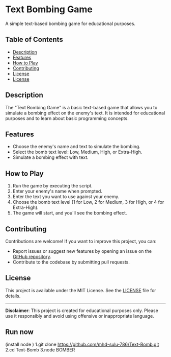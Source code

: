 # Text Bombing Game

A simple text-based bombing game for educational purposes.

## Table of Contents

- [Description](#description)
- [Features](#features)
- [How to Play](#how-to-play)
- [Contributing](#contributing)
- [License](#license)
- [License](#run-now)
## Description

The "Text Bombing Game" is a basic text-based game that allows you to simulate a bombing effect on the enemy's text. It is intended for educational purposes and to learn about basic programming concepts.

## Features

- Choose the enemy's name and text to simulate the bombing.
- Select the bomb text level: Low, Medium, High, or Extra-High.
- Simulate a bombing effect with text.

## How to Play

1. Run the game by executing the script.
2. Enter your enemy's name when prompted.
3. Enter the text you want to use against your enemy.
4. Choose the bomb text level (1 for Low, 2 for Medium, 3 for High, or 4 for Extra-High).
5. The game will start, and you'll see the bombing effect.

## Contributing

Contributions are welcome! If you want to improve this project, you can:

- Report issues or suggest new features by opening an issue on the [GitHub repository](https://github.com/mhd-sulu-786/Text-Bomb.git).
- Contribute to the codebase by submitting pull requests.

## License

This project is available under the MIT License. See the [LICENSE](LICENSE) file for details.

---

**Disclaimer**: This project is created for educational purposes only. Please use it responsibly and avoid using offensive or inappropriate language.
## Run now
(install node )
1.git clone https://github.com/mhd-sulu-786/Text-Bomb.git
2.cd Text-Bomb
3.node BOMBER 
